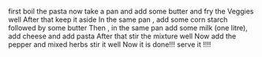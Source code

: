 first boil the pasta
now take a pan and add some butter and fry the Veggies well
After that keep it aside
In the same pan , add some corn starch followed by some butter
Then , in the same pan add some milk (one litre), add cheese and add pasta 
After that stir the mixture well 
Now add the pepper and mixed herbs
stir it well 
Now it is done!!!
serve it !!!!